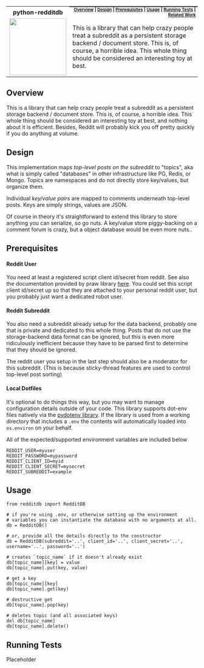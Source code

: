 <table>
  <tr><th><strong>python-redditdb</strong></th>
    <th style="padding:0px 5px;text-align:right;float:right;">
      <small><small>
      <a href=#overview>Overview</a> |
      <a href=#overview>Design</a> |
      <a href=#prerequisites>Prerequisites</a> |
      <a href=#usage>Usage</a> |
      <a href=#running-tests>Running Tests</a> |
      <a href=#related-work>Related Work</a>
      </small><small>
    </th>
  </tr>
  <tr>
    <td width=15%><img src=img/icon.png style="width:150px"></td>
    <td>
    This is a library that can help crazy people treat a subreddit as a persistent storage backend / document store.  This is, of course, a horrible idea.  This whole thing should be considered an interesting toy at best.
    </td>
  </tr>
</table>

## Overview

This is a library that can help crazy people treat a subreddit as a persistent storage backend / document store.  This is, of course, a horrible idea.  This whole thing should be considered an interesting toy at best, and nothing about it is efficient.  Besides, Reddit will probably kick you off pretty quickly if you do anything at volume.

## Design

This implementation maps *top-level posts on the subreddit* to "topics", aka what is simply called "databases" in other infrastructure like PG, Redis, or Mongo.  Topics are namespaces and do not directly store key/values, but organize them.  

Individual *key/value pairs* are mapped to comments underneath top-level posts.  Keys are simply strings, values are JSON.  

Of course in theory it's straightforward to extend this library to store anything you can serialize, so go nuts.  A key/value store piggy-backing on a comment forum is crazy, but a object database would be even more nuts..

## Prerequisites

#### Reddit User

You need at least a registered script client id/secret from reddit.  See also the documentation provided by praw library [here](https://praw.readthedocs.io/en/latest/getting_started/authentication.html#script-application).  You could set this script client id/secret up so that they are attached to your personal reddit user, but you probably just want a dedicated robot user.

#### Reddit Subreddit  

You also need a subreddit already setup for the data backend, probably one that is private and dedicated to this whole thing.  Posts that do not use the storage-backend data format can be ignored, but this is even more ridiculously inefficient because they have to be parsed first to determine that they should be ignored.

The reddit user you setup in the last step should also be a moderator for this subreddit.  (This is because sticky-thread features are used to control top-level post sorting)

#### Local Dotfiles

It's optional to do things this way, but you may want to manage configuration details outside of your code.  This library supports dot-env files natively via the [pydotenv library](#).  If the library is used from a working directory that includes a `.env` the contents will automatically loaded into `os.environ` on your behalf.  

All of the expected/supported environment variables are included below

```
REDDIT_USER=myuser
REDDIT_PASSWORD=mypassword
REDDIT_CLIENT_ID=myid
REDDIT_CLIENT_SECRET=mysecret
REDDIT_SUBREDDIT=example
```

## Usage

```
from redditdb import RedditDB

# if you're using .env, or otherwise setting up the environment  
# variables you can instantiate the database with no arguments at all.
db = RedditDB()

# or, provide all the details directly to the constructor
db = RedditDB(subreddit='..', client_id='..', client_secret='..', username='..', password='..')

# creates `topic_name` if it doesn't already exist
db[topic_name][key] = value
db[topic_name].put(key, value)

# get a key
db[topic_name][key]
db[topic_name].get(key)

# destructive get
db[topic_name].pop(key)

# deletes topic (and all associated keys)
del db[topic_name]
db[topic_name].delete()
```

## Running Tests

Placeholder
